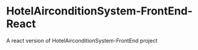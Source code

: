 # HotelAirconditionSystem-FrontEnd-React
A react version of HotelAirconditionSystem-FrontEnd project
